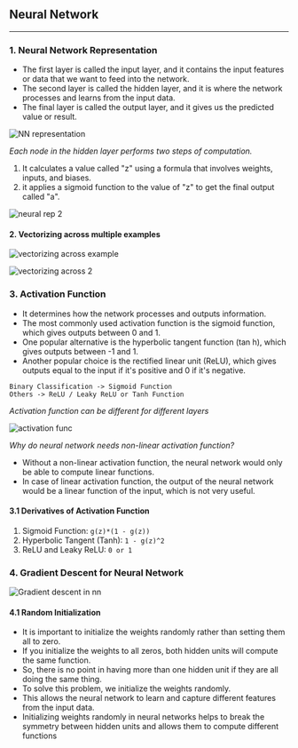 ## Neural Network

---

### 1. Neural Network Representation

- The first layer is called the input layer, and it contains the input features or data that we want to feed into the network.
- The second layer is called the hidden layer, and it is where the network processes and learns from the input data.
- The final layer is called the output layer, and it gives us the predicted value or result.

![NN representation](https://github.com/user-attachments/assets/42e33d3b-908d-4584-bc11-dc655e31bf20)

_Each node in the hidden layer performs two steps of computation._

1. It calculates a value called "z" using a formula that involves weights, inputs, and biases.
2. it applies a sigmoid function to the value of "z" to get the final output called "a".

![neural rep 2](https://github.com/user-attachments/assets/47eb7169-47f5-4106-bbe8-43d7a2d30a7f)

#### 2. Vectorizing across multiple examples

![vectorizing across example](https://github.com/user-attachments/assets/e910a67d-e6c4-48fd-baee-3f2ee44ea5c2)

![vectorizing across 2](https://github.com/user-attachments/assets/272c8892-d73f-49b7-829f-5e43a565e438)

### 3. Activation Function

- It determines how the network processes and outputs information.
- The most commonly used activation function is the sigmoid function, which gives outputs between 0 and 1.
- One popular alternative is the hyperbolic tangent function (tan h), which gives outputs between -1 and 1.
- Another popular choice is the rectified linear unit (ReLU), which gives outputs equal to the input if it's positive and 0 if it's negative.

```
Binary Classification -> Sigmoid Function
Others -> ReLU / Leaky ReLU or Tanh Function
```

_Activation function can be different for different layers_

![activation func](https://github.com/user-attachments/assets/d2d0784d-37ac-40b7-9d58-78fa45e0a1ab)

_Why do neural network needs non-linear activation function?_

- Without a non-linear activation function, the neural network would only be able to compute linear functions.
- In case of linear activation function, the output of the neural network would be a linear function of the input, which is not very useful.

#### 3.1 Derivatives of Activation Function

1. Sigmoid Function: `g(z)*(1 - g(z))`
2. Hyperbolic Tangent (Tanh): `1 - g(z)^2`
3. ReLU and Leaky ReLU: `0 or 1`

### 4. Gradient Descent for Neural Network

![Gradient descent in nn](https://github.com/user-attachments/assets/ce9ac211-4f39-47d3-8cbd-7edb55dc5d48)

#### 4.1 Random Initialization

- It is important to initialize the weights randomly rather than setting them all to zero.
- If you initialize the weights to all zeros, both hidden units will compute the same function.
- So, there is no point in having more than one hidden unit if they are all doing the same thing.
- To solve this problem, we initialize the weights randomly.
- This allows the neural network to learn and capture different features from the input data.
- Initializing weights randomly in neural networks helps to break the symmetry between hidden units and allows them to compute different functions
